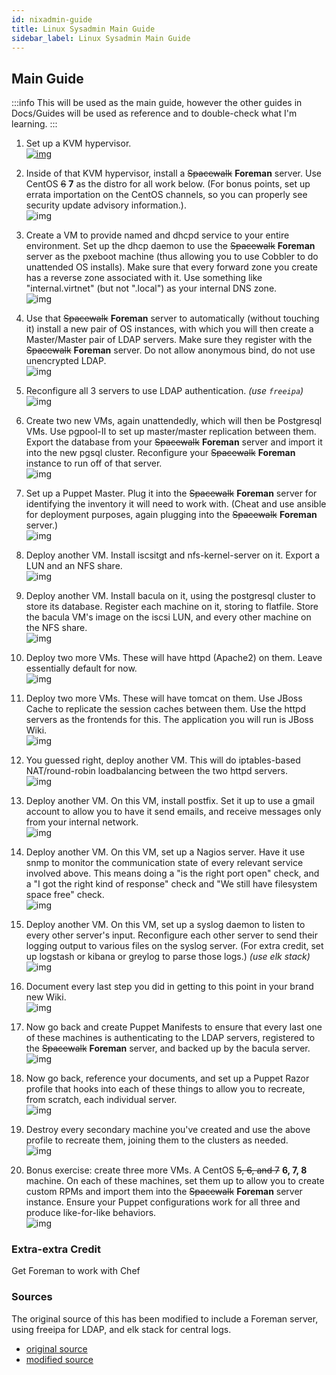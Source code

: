 ```yaml
---
id: nixadmin-guide
title: Linux Sysadmin Main Guide
sidebar_label: Linux Sysadmin Main Guide
---
```



## Main Guide

:::info
This will be used as the main guide, however the other guides in Docs/Guides will be used as reference and to double-check what I'm learning.
:::

1) Set up a KVM hypervisor.  
[![img](https://img.shields.io/badge/Status-Completed-brightgreen)](centos8-hypervisor.md)


2) Inside of that KVM hypervisor, install a ~~Spacewalk~~ **Foreman** server. Use CentOS ~~6~~ **7** as the distro for all work below. (For bonus points, set up errata importation on the CentOS channels, so you can properly see security update advisory information.).  
![img](https://img.shields.io/badge/Status-In%20Progress-blueviolet)

3) Create a VM to provide named and dhcpd service to your entire environment. Set up the dhcp daemon to use the ~~Spacewalk~~ **Foreman** server as the pxeboot machine (thus allowing you to use Cobbler to do unattended OS installs). Make sure that every forward zone you create has a reverse zone associated with it. Use something like "internal.virtnet" (but not ".local") as your internal DNS zone.  
![img](https://img.shields.io/badge/Status-Not%20Started-lightgrey) 

4) Use that ~~Spacewalk~~ **Foreman** server to automatically (without touching it) install a new pair of OS instances, with which you will then create a Master/Master pair of LDAP servers. Make sure they register with the ~~Spacewalk~~ **Foreman** server. Do not allow anonymous bind, do not use unencrypted LDAP.  
![img](https://img.shields.io/badge/Status-Not%20Started-lightgrey) 

5) Reconfigure all 3 servers to use LDAP authentication. _(use `freeipa`)_  
![img](https://img.shields.io/badge/Status-Not%20Started-lightgrey) 

6) Create two new VMs, again unattendedly, which will then be Postgresql VMs. Use pgpool-II to set up master/master replication between them. Export the database from your ~~Spacewalk~~ **Foreman** server and import it into the new pgsql cluster. Reconfigure your ~~Spacewalk~~ **Foreman** instance to run off of that server.  
![img](https://img.shields.io/badge/Status-Not%20Started-lightgrey) 

7) Set up a Puppet Master. Plug it into the ~~Spacewalk~~ **Foreman** server for identifying the inventory it will need to work with. (Cheat and use ansible for deployment purposes, again plugging into the ~~Spacewalk~~ **Foreman** server.)    
![img](https://img.shields.io/badge/Status-Not%20Started-lightgrey) 

8) Deploy another VM. Install iscsitgt and nfs-kernel-server on it. Export a LUN and an NFS share.  
![img](https://img.shields.io/badge/Status-Not%20Started-lightgrey) 

9) Deploy another VM. Install bacula on it, using the postgresql cluster to store its database. Register each machine on it, storing to flatfile. Store the bacula VM's image on the iscsi LUN, and every other machine on the NFS share.  
![img](https://img.shields.io/badge/Status-Not%20Started-lightgrey) 

10) Deploy two more VMs. These will have httpd (Apache2) on them. Leave essentially default for now.  
![img](https://img.shields.io/badge/Status-Not%20Started-lightgrey) 

11) Deploy two more VMs. These will have tomcat on them. Use JBoss Cache to replicate the session caches between them. Use the httpd servers as the frontends for this. The application you will run is JBoss Wiki.  
![img](https://img.shields.io/badge/Status-Not%20Started-lightgrey) 

12) You guessed right, deploy another VM. This will do iptables-based NAT/round-robin loadbalancing between the two httpd servers.  
![img](https://img.shields.io/badge/Status-Not%20Started-lightgrey) 

13) Deploy another VM. On this VM, install postfix. Set it up to use a gmail account to allow you to have it send emails, and receive messages only from your internal network.  
![img](https://img.shields.io/badge/Status-Not%20Started-lightgrey) 

14) Deploy another VM. On this VM, set up a Nagios server. Have it use snmp to monitor the communication state of every relevant service involved above. This means doing a "is the right port open" check, and a "I got the right kind of response" check and "We still have filesystem space free" check.  
![img](https://img.shields.io/badge/Status-Not%20Started-lightgrey) 

15) Deploy another VM. On this VM, set up a syslog daemon to listen to every other server's input. Reconfigure each other server to send their logging output to various files on the syslog server. (For extra credit, set up logstash or kibana or greylog to parse those logs.) _(use elk stack)_  
![img](https://img.shields.io/badge/Status-Not%20Started-lightgrey) 

16) Document every last step you did in getting to this point in your brand new Wiki.  
![img](https://img.shields.io/badge/Status-Not%20Started-lightgrey) 

17) Now go back and create Puppet Manifests to ensure that every last one of these machines is authenticating to the LDAP servers, registered to the ~~Spacewalk~~ **Foreman** server, and backed up by the bacula server.  
![img](https://img.shields.io/badge/Status-Not%20Started-lightgrey) 

18) Now go back, reference your documents, and set up a Puppet Razor profile that hooks into each of these things to allow you to recreate, from scratch, each individual server.  
![img](https://img.shields.io/badge/Status-Not%20Started-lightgrey) 

19) Destroy every secondary machine you've created and use the above profile to recreate them, joining them to the clusters as needed.  
![img](https://img.shields.io/badge/Status-Not%20Started-lightgrey) 

20) Bonus exercise: create three more VMs. A CentOS ~~5, 6, and 7~~ **6, 7, 8** machine. On each of these machines, set them up to allow you to create custom RPMs and import them into the ~~Spacewalk~~ **Foreman** server instance. Ensure your Puppet configurations work for all three and produce like-for-like behaviors.  
![img](https://img.shields.io/badge/Status-Not%20Started-lightgrey) 

### Extra-extra Credit
Get Foreman to work with Chef



### Sources
The original source of this has been modified to include a Foreman server, using freeipa for LDAP, and elk stack for central logs.

- [original source](https://old.reddit.com/r/linuxadmin/comments/2s924h/how_did_you_get_your_start/cnnw1ma/?context=3)
- [modified source](https://old.reddit.com/r/linuxadmin/comments/8wvowf/update_on_uiconrad_list_for_2018/e1zpwfv/)
